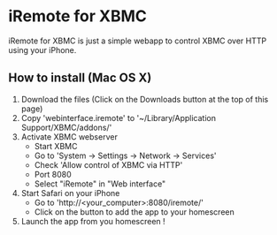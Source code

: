 # iRemote for XBMC

iRemote for XBMC is just a simple webapp to control XBMC over HTTP using your iPhone.

## How to install (Mac OS X)

1.  Download the files (Click on the Downloads button at the top of this page)
2.  Copy 'webinterface.iremote' to '~/Library/Application Support/XBMC/addons/'
3.  Activate XBMC webserver
    * Start XBMC
    * Go to 'System -> Settings -> Network -> Services'
    * Check 'Allow control of XBMC via HTTP'
    * Port 8080
    * Select "iRemote" in "Web interface"
4.  Start Safari on your iPhone
    *  Go to 'http://<your_computer>:8080/iremote/'
    *  Click on the button to add the app to your homescreen
5.  Launch the app from you homescreen !
